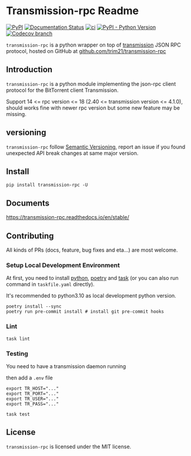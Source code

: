 # Transmission-rpc Readme

[![PyPI](https://img.shields.io/pypi/v/transmission-rpc)](https://pypi.org/project/transmission-rpc/)
[![Documentation Status](https://readthedocs.org/projects/transmission-rpc/badge/)](https://transmission-rpc.readthedocs.io/)
[![ci](https://github.com/Trim21/transmission-rpc/workflows/ci/badge.svg)](https://github.com/Trim21/transmission-rpc/actions)
[![PyPI - Python Version](https://img.shields.io/pypi/pyversions/transmission-rpc)](https://pypi.org/project/transmission-rpc/)
[![Codecov branch](https://img.shields.io/codecov/c/github/Trim21/transmission-rpc/master)](https://codecov.io/gh/Trim21/transmission-rpc/branch/master)

`transmission-rpc` is a python wrapper on top of [transmission](https://github.com/transmission/transmission) JSON RPC protocol,
hosted on GitHub at [github.com/trim21/transmission-rpc](https://github.com/trim21/transmission-rpc)

## Introduction

`transmission-rpc` is a python module implementing the json-rpc client protocol for the BitTorrent client Transmission.

Support 14 <= rpc version <= 18 (2.40 <= transmission version <= 4.1.0),
should works fine with newer rpc version but some new feature may be missing.

## versioning

`transmission-rpc` follow [Semantic Versioning](https://semver.org/),
report an issue if you found unexpected API break changes at same major version.

## Install

```console
pip install transmission-rpc -U
```

## Documents

<https://transmission-rpc.readthedocs.io/en/stable/>

## Contributing

All kinds of PRs (docs, feature, bug fixes and eta...) are most welcome.

### Setup Local Development Environment

At first, you need to install [python](https://python.org/), [poetry](https://python-poetry.org/) and [task](https://taskfile.dev/) (or you can also run command in `taskfile.yaml` directly).

It's recommended to python3.10 as local development python version.

```shell
poetry install --sync
poetry run pre-commit install # install git pre-commit hooks
```

### Lint

```shell
task lint
```

### Testing

You need to have a transmission daemon running

then add a `.env` file

```shell
export TR_HOST="..."
export TR_PORT="..."
export TR_USER="..."
export TR_PASS="..."
```

```shell
task test
```

## License

`transmission-rpc` is licensed under the MIT license.
